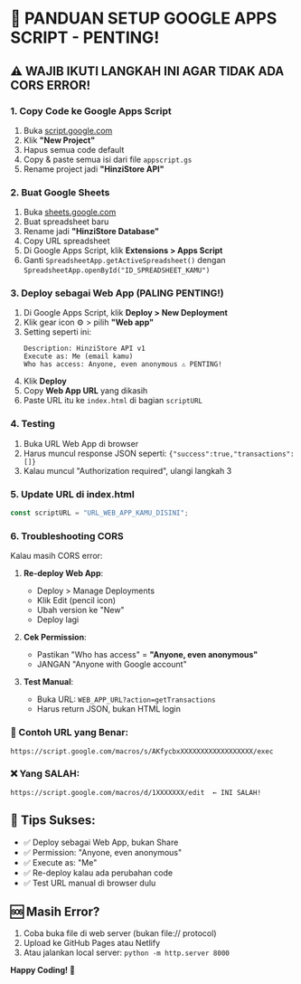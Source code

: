 # 🚀 PANDUAN SETUP GOOGLE APPS SCRIPT - PENTING!

## ⚠️ WAJIB IKUTI LANGKAH INI AGAR TIDAK ADA CORS ERROR!

### 1. Copy Code ke Google Apps Script

1. Buka [script.google.com](https://script.google.com)
2. Klik **"New Project"**
3. Hapus semua code default
4. Copy & paste semua isi dari file `appscript.gs`
5. Rename project jadi **"HinziStore API"**

### 2. Buat Google Sheets

1. Buka [sheets.google.com](https://sheets.google.com)
2. Buat spreadsheet baru
3. Rename jadi **"HinziStore Database"**
4. Copy URL spreadsheet
5. Di Google Apps Script, klik **Extensions > Apps Script**
6. Ganti `SpreadsheetApp.getActiveSpreadsheet()` dengan `SpreadsheetApp.openById("ID_SPREADSHEET_KAMU")`

### 3. Deploy sebagai Web App (PALING PENTING!)

1. Di Google Apps Script, klik **Deploy > New Deployment**
2. Klik gear icon ⚙️ > pilih **"Web app"**
3. Setting seperti ini:
   ```
   Description: HinziStore API v1
   Execute as: Me (email kamu)
   Who has access: Anyone, even anonymous ⚠️ PENTING!
   ```
4. Klik **Deploy**
5. Copy **Web App URL** yang dikasih
6. Paste URL itu ke `index.html` di bagian `scriptURL`

### 4. Testing

1. Buka URL Web App di browser
2. Harus muncul response JSON seperti: `{"success":true,"transactions":[]}`
3. Kalau muncul "Authorization required", ulangi langkah 3

### 5. Update URL di index.html

```javascript
const scriptURL = "URL_WEB_APP_KAMU_DISINI";
```

### 6. Troubleshooting CORS

Kalau masih CORS error:

1. **Re-deploy Web App**:

   - Deploy > Manage Deployments
   - Klik Edit (pencil icon)
   - Ubah version ke "New"
   - Deploy lagi

2. **Cek Permission**:

   - Pastikan "Who has access" = **"Anyone, even anonymous"**
   - JANGAN "Anyone with Google account"

3. **Test Manual**:
   - Buka URL: `WEB_APP_URL?action=getTransactions`
   - Harus return JSON, bukan HTML login

### 📱 Contoh URL yang Benar:

```
https://script.google.com/macros/s/AKfycbxXXXXXXXXXXXXXXXXXX/exec
```

### ❌ Yang SALAH:

```
https://script.google.com/macros/d/1XXXXXXX/edit  ← INI SALAH!
```

## 🎯 Tips Sukses:

- ✅ Deploy sebagai Web App, bukan Share
- ✅ Permission: "Anyone, even anonymous"
- ✅ Execute as: "Me"
- ✅ Re-deploy kalau ada perubahan code
- ✅ Test URL manual di browser dulu

## 🆘 Masih Error?

1. Coba buka file di web server (bukan file:// protocol)
2. Upload ke GitHub Pages atau Netlify
3. Atau jalankan local server: `python -m http.server 8000`

**Happy Coding! 🎉**
